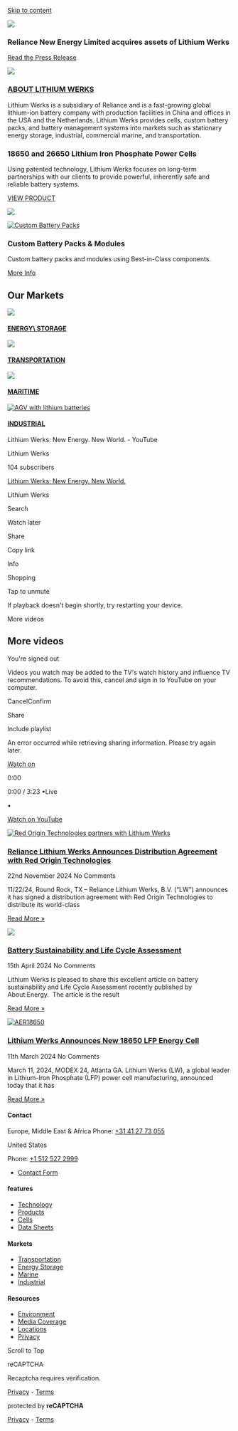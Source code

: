 [Skip to content](https://lithiumwerks.com/#content "Skip to content")

![](https://lithiumwerks.com/wp-content/uploads/2021/03/Website-Home-Top-Widget-logo-layer-2048x1229.png)

### Reliance New Energy Limited acquires assets of Lithium Werks

[Read the Press Release](https://lithiumwerks.com/reliance-new-energy-limited-acquires-assets-of-lithium-werks/)

![](https://lithiumwerks.com/wp-content/uploads/2020/03/lithiumwerks-about-1-1024x512.jpg)

### [ABOUT LITHIUM WERKS](https://lithiumwerks.com/about/)

Lithium Werks is a subsidiary of Reliance and is a fast-growing global lithium-ion battery company with production facilities in China and offices in the USA and the Netherlands. Lithium Werks provides cells, custom battery packs, and battery management systems into markets such as stationary energy storage, industrial, commercial marine, and transportation.

### 18650 and 26650 Lithium Iron Phosphate Power Cells

Using patented technology, Lithium Werks focuses on long-term partnerships with our clients to provide powerful, inherently safe and reliable battery systems.

[VIEW PRODUCT](https://lithiumwerks.com/products/cells/)

[![](https://lithiumwerks.com/wp-content/uploads/2020/11/18650-26650-Lithium-Werks-Cells-PR-square.jpg)](https://lithiumwerks.com/products/cells/)

[![Custom Battery Packs](https://lithiumwerks.com/wp-content/uploads/2021/08/Custom-battery-pack.jpg)](https://lithiumwerks.com/products/custom-battery-packs-modules/)

### Custom Battery Packs & Modules

Custom battery packs and modules using Best-in-Class components.

[More Info](https://lithiumwerks.com/products/custom-battery-packs-modules/)

## Our Markets

[![](https://lithiumwerks.com/wp-content/uploads/2021/02/UPS.jpg)](https://lithiumwerks.com/markets/energy-storage/)

#### [ENERGY\ STORAGE](https://lithiumwerks.com/markets/energy-storage/)

[![](https://lithiumwerks.com/wp-content/uploads/2021/08/LW-bus-square-b-1024x1024.jpg)](https://lithiumwerks.com/markets/transportation/)

#### [TRANSPORTATION](https://lithiumwerks.com/markets/transportation/)

[![](https://lithiumwerks.com/wp-content/uploads/2021/08/sailboat-square-1024x1024.jpg)](https://lithiumwerks.com/markets/marine/)

#### [MARITIME](https://lithiumwerks.com/markets/marine/)

[![AGV with lithium batteries](https://lithiumwerks.com/wp-content/uploads/2021/02/AGV-1.jpg)](https://lithiumwerks.com/markets/industrial/)

#### [INDUSTRIAL](https://lithiumwerks.com/markets/industrial/)

Lithium Werks: New Energy. New World. - YouTube

Lithium Werks

104 subscribers

[Lithium Werks: New Energy. New World.](https://www.youtube.com/watch?v=-QqwYv5kvIc)

Lithium Werks

Search

Watch later

Share

Copy link

Info

Shopping

Tap to unmute

If playback doesn't begin shortly, try restarting your device.

More videos

## More videos

You're signed out

Videos you watch may be added to the TV's watch history and influence TV recommendations. To avoid this, cancel and sign in to YouTube on your computer.

CancelConfirm

Share

Include playlist

An error occurred while retrieving sharing information. Please try again later.

[Watch on](https://www.youtube.com/watch?v=-QqwYv5kvIc&embeds_referring_euri=https%3A%2F%2Flithiumwerks.com%2F&embeds_referring_origin=https%3A%2F%2Flithiumwerks.com)

0:00

0:00 / 3:23
•Live

•

[Watch on YouTube](https://www.youtube.com/watch?v=-QqwYv5kvIc "Watch on YouTube")

[![Red Origin Technologies partners with Lithium Werks](https://lithiumwerks.com/wp-content/uploads/2024/11/Red-Origin-Technologies-300x209.jpg)](https://lithiumwerks.com/reliance-lithium-werks-announces-distribution-agreement-with-red-origin-technologies/)

### [Reliance Lithium Werks Announces Distribution Agreement with Red Origin Technologies](https://lithiumwerks.com/reliance-lithium-werks-announces-distribution-agreement-with-red-origin-technologies/)

22nd November 2024
No Comments

11/22/24, Round Rock, TX – Reliance Lithium Werks, B.V. (“LW”) announces it has signed a distribution agreement with Red Origin Technologies to distribute its world-class

[Read More »](https://lithiumwerks.com/reliance-lithium-werks-announces-distribution-agreement-with-red-origin-technologies/)

[![](https://lithiumwerks.com/wp-content/uploads/2024/04/About-Energy-Battery-Sustainability-300x169.jpg)](https://lithiumwerks.com/battery-sustainability-and-life-cycle-assessment/)

### [Battery Sustainability and Life Cycle Assessment](https://lithiumwerks.com/battery-sustainability-and-life-cycle-assessment/)

15th April 2024
No Comments

Lithium Werks is pleased to share this excellent article on battery sustainability and Life Cycle Assessment recently published by About:Energy.  The article is the result

[Read More »](https://lithiumwerks.com/battery-sustainability-and-life-cycle-assessment/)

[![AER18650](https://lithiumwerks.com/wp-content/uploads/2024/03/AER18650_4AI-300x240.jpeg)](https://lithiumwerks.com/lithium-werks-announces-new-18650-lfp-energy-cell/)

### [Lithium Werks Announces New 18650 LFP Energy Cell](https://lithiumwerks.com/lithium-werks-announces-new-18650-lfp-energy-cell/)

11th March 2024
No Comments

March 11, 2024, MODEX 24, Atlanta GA. Lithium Werks (LW), a global leader in Lithium-Iron Phosphate (LFP) power cell manufacturing, announced today that it has

[Read More »](https://lithiumwerks.com/lithium-werks-announces-new-18650-lfp-energy-cell/)

#### Contact

Europe, Middle East & Africa
Phone: [+31 41 27 73 055](tel:tel:+31412773055)

United States

Phone: [+1 512 527 2999](tel:15125272999)

- [Contact Form](https://lithiumwerks.com/contact/)

#### features

- [Technology](https://lithiumwerks.com/products/technology/)
- [Products](https://lithiumwerks.com/products/)
- [Cells](https://lithiumwerks.com/products/cells/)
- [Data Sheets](https://lithiumwerks.com/data-sheets/)

#### Markets

- [Transportation](https://lithiumwerks.com/markets/transportation/)
- [Energy Storage](https://lithiumwerks.com/markets/energy-storage/)
- [Marine](https://lithiumwerks.com/markets/marine/)
- [Industrial](https://lithiumwerks.com/markets/industrial/)

#### Resources

- [Environment](https://lithiumwerks.com/environmental-responsibility/)
- [Media Coverage](https://lithiumwerks.com/media-coverage/)
- [Locations](https://lithiumwerks.com/locations/)
- [Privacy](https://lithiumwerks.com/privacy/)

Scroll to Top

reCAPTCHA

Recaptcha requires verification.

[Privacy](https://www.google.com/intl/en/policies/privacy/) \- [Terms](https://www.google.com/intl/en/policies/terms/)

protected by **reCAPTCHA**

[Privacy](https://www.google.com/intl/en/policies/privacy/) \- [Terms](https://www.google.com/intl/en/policies/terms/)